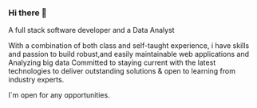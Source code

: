 ### Hi there 👋

A full stack software developer
and a Data Analyst

With a combination of both class and self-taught experience,
i have skills and passion to build robust,and easily maintainable
web applications and Analyzing big data
Committed to staying current with the latest technologies
to deliver outstanding solutions
& open to learning from industry experts.

I`m open for any opportunities.

<!--
**Kincaid-kroos/Kincaid-kroos** is a ✨ _special_ ✨ repository because its `README.md` (this file) appears on your GitHub profile.

Here are some ideas to get you started:

- 🔭 I’m currently working on ...
- 🌱 I’m currently learning ...
- 👯 I’m looking to collaborate on ...
- 🤔 I’m looking for help with ...
- 💬 Ask me about ...
- 📫 How to reach me: ...
- 😄 Pronouns: ...
- ⚡ Fun fact: ...
-->
